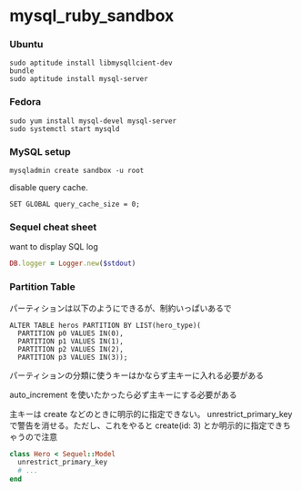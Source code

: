 mysql_ruby_sandbox
==================


### Ubuntu

    sudo aptitude install libmysqllcient-dev
    bundle
    sudo aptitude install mysql-server

### Fedora

    sudo yum install mysql-devel mysql-server
    sudo systemctl start mysqld 

### MySQL setup

    mysqladmin create sandbox -u root

disable query cache.

    SET GLOBAL query_cache_size = 0;


### Sequel cheat sheet

want to display SQL log 

```ruby
DB.logger = Logger.new($stdout)
```

### Partition Table

パーティションは以下のようにできるが、制約いっぱいあるで

```
ALTER TABLE heros PARTITION BY LIST(hero_type)( 
  PARTITION p0 VALUES IN(0),
  PARTITION p1 VALUES IN(1),
  PARTITION p2 VALUES IN(2),
  PARTITION p3 VALUES IN(3));
```

パーティションの分類に使うキーはかならず主キーに入れる必要がある

auto_increment を使いたかったら必ず主キーにする必要がある

主キーは create などのときに明示的に指定できない。 unrestrict_primary_key で警告を消せる。ただし、これをやると create(id: 3) とか明示的に指定できちゃうので注意

```ruby
class Hero < Sequel::Model
  unrestrict_primary_key
  # ...
end
```

